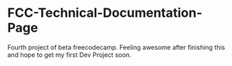 # FCC-Technical-Documentation-Page
Fourth project of beta freecodecamp. Feeling awesome after finishing this and hope to get my first Dev Project soon.
